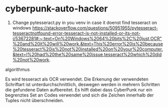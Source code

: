 # cyberpunk-auto-hacker

1. Change pytesseract.py in you venv in case it doenst find tesseract on windows
https://stackoverflow.com/questions/50951955/pytesseract-tesseractnotfound-error-tesseract-is-not-installed-or-its-not-i/53672281#:~:text=On%20Windows%2064%20bits%2C%20just,OCR"%20and%20it%20will%20work.&text=This%20error%20is%20because%20tesseract%20is%20not%20installed%20on%20your%20computer.&text=I%20had%20the%20same%20issue,tesseract%20which%20did%20not%20work.

algorithmus

Es wird tesseract als OCR verwendet. Die Erkenung der verwendeten Schriftart ist unterdurchschnittlich, deswegen werden in mehrern Schritten die gefundene Daten aufbereitet.
Es hilft dabei dass CyberPunk nur ein begrenztes Set an Codes verwendet und sich die Zeichen innerhalb der Tuples nicht überschneiden.